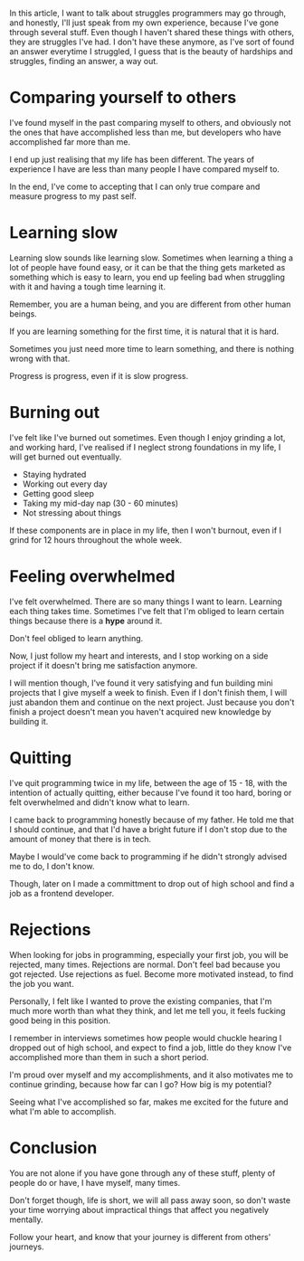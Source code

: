 In this article, I want to talk about struggles programmers may go through, and honestly, I'll just speak from my own experience, because I've gone through several stuff. Even though I haven't shared these things with others, they are struggles I've had. I don't have these anymore, as I've sort of found an answer everytime I struggled, I guess that is the beauty of hardships and struggles, finding an answer, a way out.

# Comparing yourself to others

I've found myself in the past comparing myself to others, and obviously not the ones that have accomplished less than me, but developers who have accomplished far more than me.

I end up just realising that my life has been different. The years of experience I have are less than many people I have compared myself to.

In the end, I've come to accepting that I can only true compare and measure progress to my past self.

# Learning slow

Learning slow sounds like learning slow. Sometimes when learning a thing a lot of people have found easy, or it can be that the thing gets marketed as something which is easy to learn, you end up feeling bad when struggling with it and having a tough time learning it.

Remember, you are a human being, and you are different from other human beings.

If you are learning something for the first time, it is natural that it is hard.

Sometimes you just need more time to learn something, and there is nothing wrong with that.

Progress is progress, even if it is slow progress.

# Burning out

I've felt like I've burned out sometimes. Even though I enjoy grinding a lot, and working hard, I've realised if I neglect strong foundations in my life, I will get burned out eventually.

- Staying hydrated
- Working out every day
- Getting good sleep
- Taking my mid-day nap (30 - 60 minutes)
- Not stressing about things

If these components are in place in my life, then I won't burnout, even if I grind for 12 hours throughout the whole week.

# Feeling overwhelmed

I've felt overwhelmed. There are so many things I want to learn. Learning each thing takes time. Sometimes I've felt that I'm obliged to learn certain things because there is a **hype** around it.

Don't feel obliged to learn anything.

Now, I just follow my heart and interests, and I stop working on a side project if it doesn't bring me satisfaction anymore.

I will mention though, I've found it very satisfying and fun building mini projects that I give myself a week to finish. Even if I don't finish them, I will just abandon them and continue on the next project. Just because you don't finish a project doesn't mean you haven't acquired new knowledge by building it.

# Quitting

I've quit programming twice in my life, between the age of 15 - 18, with the intention of actually quitting, either because I've found it too hard, boring or felt overwhelmed and didn't know what to learn.

I came back to programming honestly because of my father. He told me that I should continue, and that I'd have a bright future if I don't stop due to the amount of money that there is in tech.

Maybe I would've come back to programming if he didn't strongly advised me to do, I don't know.

Though, later on I made a committment to drop out of high school and find a job as a frontend developer.

# Rejections

When looking for jobs in programming, especially your first job, you will be rejected, many times. Rejections are normal. Don't feel bad because you got rejected. Use rejections as fuel. Become more motivated instead, to find the job you want.

Personally, I felt like I wanted to prove the existing companies, that I'm much more worth than what they think, and let me tell you, it feels fucking good being in this position.

I remember in interviews sometimes how people would chuckle hearing I dropped out of high school, and expect to find a job, little do they know I've accomplished more than them in such a short period.

I'm proud over myself and my accomplishments, and it also motivates me to continue grinding, because how far can I go? How big is my potential?

Seeing what I've accomplished so far, makes me excited for the future and what I'm able to accomplish.

# Conclusion

You are not alone if you have gone through any of these stuff, plenty of people do or have, I have myself, many times.

Don't forget though, life is short, we will all pass away soon, so don't waste your time worrying about impractical things that affect you negatively mentally.

Follow your heart, and know that your journey is different from others' journeys.
